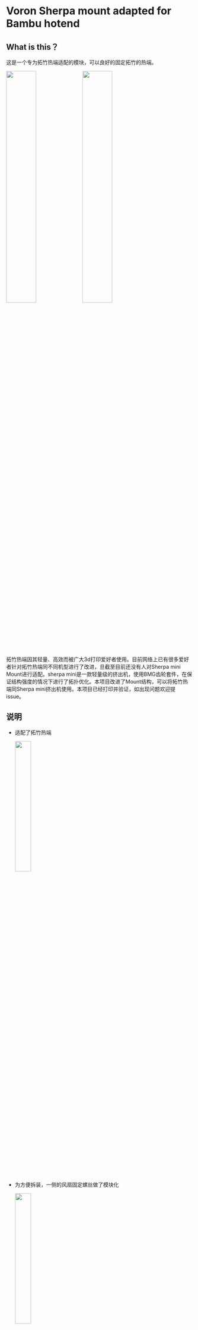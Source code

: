 # Voron Sherpa mount adapted for Bambu hotend
## What is this？
这是一个专为拓竹热端适配的模块，可以良好的固定拓竹的热端。

<img src="https://github.com/fullbridgeR/Sherpa4Bambu/assets/76274248/63e62b00-6aea-401f-b40d-599efe57796c" width="40%"/> <img src="https://github.com/fullbridgeR/Sherpa4Bambu/assets/76274248/39b56617-14f4-4911-8c4a-63f353d47a68#pic_center" width="40%"/>


拓竹热端因其轻量、高效而被广大3d打印爱好者使用。目前网络上已有很多爱好者针对拓竹热端同不同机型进行了改进，旦截至目前还没有人对Sherpa mini Mount进行适配。sherpa mini是一款轻量级的挤出机，使用BMG齿轮套件，在保证结构强度的情况下进行了拓扑优化。本项目改进了Mount结构，可以将拓竹热端同Sherpa mini挤出机使用。本项目已经打印并验证，如出现问题欢迎提issue。

## 说明
- 适配了拓竹热端


  <img src="https://github.com/fullbridgeR/Sherpa4Bambu/assets/76274248/0b0f5116-985f-4191-ae52-95b8a98fca1e" width="30%">

- 为方便拆装，一侧的风扇固定螺丝做了模块化


  <img src="https://github.com/fullbridgeR/Sherpa4Bambu/assets/76274248/ef9e502c-c3cc-4208-aac6-0658cc36b0d7" width=30%>

- 轻量化的导风模块


  <img src="https://github.com/fullbridgeR/Sherpa4Bambu/assets/76274248/e631fdac-899b-4dae-9217-386cd307b3f2" width=30%>


- 全部可无支撑打印
